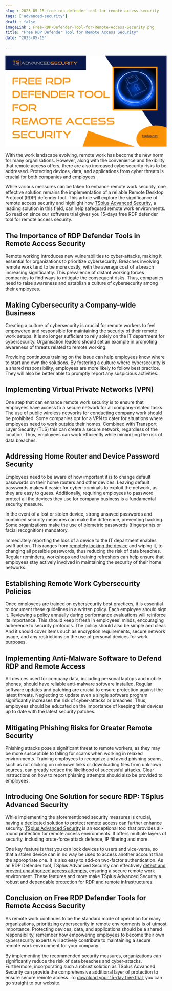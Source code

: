 ```yaml
---
slug : 2023-05-15-free-rdp-defender-tool-for-remote-access-security
tags: ['advanced-security']
draft : false 
imageLink : Free-RDP-Defender-Tool-for-Remote-Access-Security.png
title: "Free RDP Defender Tool for Remote Access Security"
date: "2023-05-15"

---
```


[![Title of article "Free RDP Defender Tool for Remote Access Security", TSplus logo and link, illustrated by a digital outline of a locked padlock in a circle of bright lines.](./images/Free-RDP-Defender-Tool-for-Remote-Access-Security.png)](https://tsplus.net/advanced-security/)

With the work landscape evolving, remote work has become the new norm for many organisations. However, along with the convenience and flexibility that remote access offers, there are also increased cybersecurity risks to be addressed. Protecting devices, data, and applications from cyber threats is crucial for both companies and employees.

While various measures can be taken to enhance remote work security, one effective solution remains the implementation of a reliable Remote Desktop Protocol (RDP) defender tool. This article will explore the significance of remote access security and highlight how [TSplus Advanced Security](https://tsplus.net/advanced-security/), a leading solution in this field, can help safeguard remote work environments. So read on since our software trial gives you 15-days free RDP defender tool for remote access security.

## The Importance of RDP Defender Tools in Remote Access Security

Remote working introduces new vulnerabilities to cyber-attacks, making it essential for organizations to prioritize cybersecurity. Breaches involving remote work tend to be more costly, with the average cost of a breach increasing significantly. This prevalence of distant working forces companies to find ways to mitigate the consequent risks. Thus, companies need to raise awareness and establish a culture of cybersecurity among their employees.

## Making Cybersecurity a Company-wide Business

Creating a culture of cybersecurity is crucial for remote workers to feel empowered and responsible for maintaining the security of their remote work setups. It is no longer sufficient to rely solely on the IT department for cybersecurity. Organisation leaders should set an example in promoting awareness of threats related to remote working.

Providing continuous training on the issue can help employees know where to start and own the solutions. By fostering a culture where cybersecurity is a shared responsibility, employees are more likely to follow best practice. They will also be better able to promptly report any suspicious activities.

## Implementing Virtual Private Networks (VPN)

One step that can enhance remote work security is to ensure that employees have access to a secure network for all company-related tasks. The use of public wireless networks for conducting company work should be prohibited. Some companies opt for a VPN to cater for situations where employees need to work outside their homes. Combined with Transport Layer Security (TLS) this can create a secure network, regardless of the location. Thus, employees can work efficiently while minimizing the risk of data breaches.

## Addressing Home Router and Device Password Security

Employees need to be aware of how important it is to change default passwords on their home routers and other devices. Leaving default passwords makes it easier for cyber-criminals to exploit the network, as they are easy to guess. Additionally, requiring employees to password protect all the devices they use for company business is a fundamental security measure.

In the event of a lost or stolen device, strong unsaved passwords and combined security measures can make the difference, preventing hacking. Some organizations make the use of biometric passwords (fingerprints or facial recognition) mandatory.

Immediately reporting the loss of a device to the IT department enables swift action. This ranges from [remotely locking the device](https://tsplus.net/advanced-security/features/#endpoint-protection) and wiping it, to changing all possible passwords, thus reducing the risk of data breaches. Regular reminders, workshops and training refreshers can help ensure that employees stay actively involved in maintaining the security of their home networks.

## Establishing Remote Work Cybersecurity Policies

Once employees are trained on cybersecurity best practices, it is essential to document these guidelines in a written policy. Each employee should sign it. Reviewing a policy annually during performance evaluations will reinforce its importance. This should keep it fresh in employees' minds, encouraging adherence to security protocols. The policy should also be simple and clear. And it should cover items such as encryption requirements, secure network usage, and any restrictions on the use of personal devices for work purposes.

## Implementing Anti-Malware Software to Defend RDP and Remote Access

All devices used for company data, including personal laptops and mobile phones, should have reliable anti-malware software installed. Regular software updates and patching are crucial to ensure protection against the latest threats. Neglecting to update even a single software program significantly increases the risk of cyber-attacks or breaches. Thus, employees should be educated on the importance of keeping their devices up to date with the latest security patches.

## Mitigating Phishing Risks for Greater Remote Security

Phishing attacks pose a significant threat to remote workers, as they may be more susceptible to falling for scams when working in relaxed environments. Training employees to recognize and avoid phishing scams, such as not clicking on unknown links or downloading files from unknown sources, can greatly reduce the likelihood of successful attacks. Clear instructions on how to report phishing attempts should also be provided to employees.

## Introducing One Solution for secure RDP: TSplus Advanced Security

While implementing the aforementioned security measures is crucial, having a dedicated solution to protect remote access can further enhance security. [TSplus Advanced Security](https://tsplus.net/advanced-security/) is an exceptional tool that provides all-round protection for remote access environments. It offers multiple layers of security, including brute-force attack defence, IP filtering and more.

One key feature is that you can lock devices to users and vice-versa, so that a stolen device can in no way be used to access another account than the appropriate one. It is also easy to add-on two-factor authentication. As an RDP Defender tool, TSplus Advanced Security can effectively [detect and prevent unauthorized access attempts](https://tsplus.net/pricing/advanced-security/#ransomware-protection), ensuring a secure remote work environment. These features and more make TSplus Advanced Security a robust and dependable protection for RDP and remote infrastructures.

## Conclusion on Free RDP Defender Tools for Remote Access Security

As remote work continues to be the standard mode of operation for many organizations, prioritizing cybersecurity in remote environments is of utmost importance. Protecting devices, data, and applications should be a shared responsibility, remember how empowering employees to become their own cybersecurity experts will actively contribute to maintaining a secure remote work environment for your company.

By implementing the recommended security measures, organizations can significantly reduce the risk of data breaches and cyber-attacks. Furthermore, incorporating such a robust solution as TSplus Advanced Security can provide the comprehensive additional layer of protection to ensure secure remote access. To [download your 15-day free trial](https://tsplus.net/download/), you can go straight to our website.
